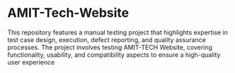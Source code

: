# AMIT-Tech-Website
This repository features a manual testing project that highlights expertise in test case design, execution, defect reporting, and quality assurance processes. The project involves testing AMIT-TECH Website, covering functionality, usability, and compatibility aspects to ensure a high-quality user experience
